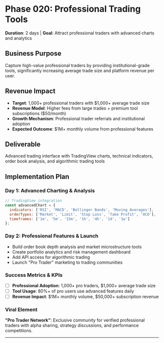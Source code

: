 # Phase 020: Professional Trading Tools
**Duration**: 2 days | **Goal**: Attract professional traders with advanced charts and analytics

## Business Purpose
Capture high-value professional traders by providing institutional-grade tools, significantly increasing average trade size and platform revenue per user.

## Revenue Impact
- **Target**: 1,000+ professional traders with $1,000+ average trade size
- **Revenue Model**: Higher fees from large trades + premium tool subscriptions ($50/month)
- **Growth Mechanism**: Professional trader referrals and institutional adoption
- **Expected Outcome**: $1M+ monthly volume from professional features

## Deliverable
Advanced trading interface with TradingView charts, technical indicators, order book analysis, and algorithmic trading tools

## Implementation Plan
### Day 1: Advanced Charting & Analysis
```javascript
// TradingView integration
const advancedChart = {
  indicators: ['RSI', 'MACD', 'Bollinger Bands', 'Moving Averages'],
  orderTypes: ['Market', 'Limit', 'Stop Loss', 'Take Profit', 'OCO'],
  timeframes: ['1m', '5m', '15m', '1h', '4h', '1d', '1w']
};
```

### Day 2: Professional Features & Launch
- Build order book depth analysis and market microstructure tools
- Create portfolio analytics and risk management dashboard
- Add API access for algorithmic trading
- Launch "Pro Trader" marketing to trading communities

### Success Metrics & KPIs
- [ ] **Professional Adoption**: 1,000+ pro traders, $1,000+ average trade size
- [ ] **Tool Usage**: 80%+ of pro users use advanced features daily
- [ ] **Revenue Impact**: $1M+ monthly volume, $50,000+ subscription revenue

### Viral Element
**"Pro Trader Network"**: Exclusive community for verified professional traders with alpha sharing, strategy discussions, and performance competitions.

---
